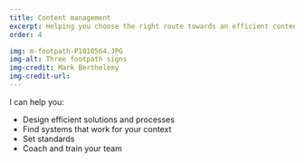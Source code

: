 ```yaml
---
title: Content management
excerpt: Helping you choose the right route towards an efficient content lifecycle
order: 4

img: m-footpath-P1010564.JPG
img-alt: Three footpath signs
img-credit: Mark Berthelemy
img-credit-url: 
---
```

I can help you:

- Design efficient solutions and processes
- Find systems that work for your context
- Set standards
- Coach and train your team
